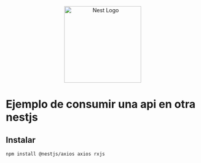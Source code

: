 <p align="center">
  <a href="http://nestjs.com/" target="blank"><img src="https://nestjs.com/img/logo-small.svg" width="200" alt="Nest Logo" /></a>
</p>


# Ejemplo de consumir una api en otra nestjs

## Instalar
```
npm install @nestjs/axios axios rxjs
```

